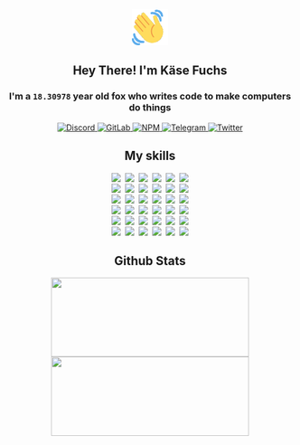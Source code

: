 <div><p align=center><img src=./resources/images/wave.gif width=64px height=64px></p><h2 align=center>Hey There! I'm Käse Fuchs</h2><h3 align=center>I'm a <code>18.30978</code> year old fox who writes code to make computers do things</h3><p align=center><a href=https://discord.com/users/507526681125322772><img alt=Discord src="https://img.shields.io/badge/Discord-5865F2?logo=discord&logoColor=white&style=flat-square#79bb54aad4085bf5afe8533be5c86077"> </a><a href=https://gitlab.com/kasefuchs><img alt=GitLab src="https://img.shields.io/badge/GitLab-330F63?logo=gitlab&logoColor=white&style=flat-square#79bb54aad4085bf5afe8533be5c86077"> </a><a href=https://npmjs.com/~kasefuchs><img alt=NPM src="https://img.shields.io/badge/NPM-CB3837?logo=npm&logoColor=white&style=flat-square#79bb54aad4085bf5afe8533be5c86077"> </a><a href=https://t.me/kasefuchs><img alt=Telegram src="https://img.shields.io/badge/Telegram-2CA5E0?logo=telegram&logoColor=white&style=flat-square#79bb54aad4085bf5afe8533be5c86077"> </a><a href=https://twitter.com/kasefuchs><img alt=Twitter src="https://img.shields.io/badge/Twitter-1DA1F2?logo=twitter&logoColor=white&style=flat-square#79bb54aad4085bf5afe8533be5c86077"></a></p><h2 align=center>My skills</h2><p align=center><a href=https://aws.amazon.com/ ><picture><source srcset="https://skillicons.dev/icons?i=aws&theme=dark#79bb54aad4085bf5afe8533be5c86077" media="(prefers-color-scheme: dark)"><source srcset="https://skillicons.dev/icons?i=aws&theme=light#79bb54aad4085bf5afe8533be5c86077" media="(prefers-color-scheme: light), (prefers-color-scheme: no-preference)"><img src="https://skillicons.dev/icons?i=aws&theme=light#79bb54aad4085bf5afe8533be5c86077"></picture></a>&nbsp;&nbsp;<a href=https://en.wikipedia.org/wiki/Bash_(Unix_shell)><picture><source srcset="https://skillicons.dev/icons?i=bash&theme=dark#79bb54aad4085bf5afe8533be5c86077" media="(prefers-color-scheme: dark)"><source srcset="https://skillicons.dev/icons?i=bash&theme=light#79bb54aad4085bf5afe8533be5c86077" media="(prefers-color-scheme: light), (prefers-color-scheme: no-preference)"><img src="https://skillicons.dev/icons?i=bash&theme=light#79bb54aad4085bf5afe8533be5c86077"></picture></a>&nbsp;&nbsp;<a href=https://discord.com/developers/docs><picture><source srcset="https://skillicons.dev/icons?i=bots&theme=dark#79bb54aad4085bf5afe8533be5c86077" media="(prefers-color-scheme: dark)"><source srcset="https://skillicons.dev/icons?i=bots&theme=light#79bb54aad4085bf5afe8533be5c86077" media="(prefers-color-scheme: light), (prefers-color-scheme: no-preference)"><img src="https://skillicons.dev/icons?i=bots&theme=light#79bb54aad4085bf5afe8533be5c86077"></picture></a>&nbsp;&nbsp;<a href=https://www.cloudflare.com/ ><picture><source srcset="https://skillicons.dev/icons?i=cloudflare&theme=dark#79bb54aad4085bf5afe8533be5c86077" media="(prefers-color-scheme: dark)"><source srcset="https://skillicons.dev/icons?i=cloudflare&theme=light#79bb54aad4085bf5afe8533be5c86077" media="(prefers-color-scheme: light), (prefers-color-scheme: no-preference)"><img src="https://skillicons.dev/icons?i=cloudflare&theme=light#79bb54aad4085bf5afe8533be5c86077"></picture></a>&nbsp;&nbsp;<a href=https://en.wikipedia.org/wiki/CSS><picture><source srcset="https://skillicons.dev/icons?i=css&theme=dark#79bb54aad4085bf5afe8533be5c86077" media="(prefers-color-scheme: dark)"><source srcset="https://skillicons.dev/icons?i=css&theme=light#79bb54aad4085bf5afe8533be5c86077" media="(prefers-color-scheme: light), (prefers-color-scheme: no-preference)"><img src="https://skillicons.dev/icons?i=css&theme=light#79bb54aad4085bf5afe8533be5c86077"></picture></a>&nbsp;&nbsp;<a href=https://www.docker.com/ ><picture><source srcset="https://skillicons.dev/icons?i=docker&theme=dark#79bb54aad4085bf5afe8533be5c86077" media="(prefers-color-scheme: dark)"><source srcset="https://skillicons.dev/icons?i=docker&theme=light#79bb54aad4085bf5afe8533be5c86077" media="(prefers-color-scheme: light), (prefers-color-scheme: no-preference)"><img src="https://skillicons.dev/icons?i=docker&theme=light#79bb54aad4085bf5afe8533be5c86077"></picture></a><br><a href=https://www.electronjs.org/ ><picture><source srcset="https://skillicons.dev/icons?i=electron&theme=dark#79bb54aad4085bf5afe8533be5c86077" media="(prefers-color-scheme: dark)"><source srcset="https://skillicons.dev/icons?i=electron&theme=light#79bb54aad4085bf5afe8533be5c86077" media="(prefers-color-scheme: light), (prefers-color-scheme: no-preference)"><img src="https://skillicons.dev/icons?i=electron&theme=light#79bb54aad4085bf5afe8533be5c86077"></picture></a>&nbsp;&nbsp;<a href=https://expressjs.com/ ><picture><source srcset="https://skillicons.dev/icons?i=express&theme=dark#79bb54aad4085bf5afe8533be5c86077" media="(prefers-color-scheme: dark)"><source srcset="https://skillicons.dev/icons?i=express&theme=light#79bb54aad4085bf5afe8533be5c86077" media="(prefers-color-scheme: light), (prefers-color-scheme: no-preference)"><img src="https://skillicons.dev/icons?i=express&theme=light#79bb54aad4085bf5afe8533be5c86077"></picture></a>&nbsp;&nbsp;<a href=https://www.figma.com/ ><picture><source srcset="https://skillicons.dev/icons?i=figma&theme=dark#79bb54aad4085bf5afe8533be5c86077" media="(prefers-color-scheme: dark)"><source srcset="https://skillicons.dev/icons?i=figma&theme=light#79bb54aad4085bf5afe8533be5c86077" media="(prefers-color-scheme: light), (prefers-color-scheme: no-preference)"><img src="https://skillicons.dev/icons?i=figma&theme=light#79bb54aad4085bf5afe8533be5c86077"></picture></a>&nbsp;&nbsp;<a href=https://firebase.google.com/ ><picture><source srcset="https://skillicons.dev/icons?i=firebase&theme=dark#79bb54aad4085bf5afe8533be5c86077" media="(prefers-color-scheme: dark)"><source srcset="https://skillicons.dev/icons?i=firebase&theme=light#79bb54aad4085bf5afe8533be5c86077" media="(prefers-color-scheme: light), (prefers-color-scheme: no-preference)"><img src="https://skillicons.dev/icons?i=firebase&theme=light#79bb54aad4085bf5afe8533be5c86077"></picture></a>&nbsp;&nbsp;<a href=https://flask.palletsprojects.com/ ><picture><source srcset="https://skillicons.dev/icons?i=flask&theme=dark#79bb54aad4085bf5afe8533be5c86077" media="(prefers-color-scheme: dark)"><source srcset="https://skillicons.dev/icons?i=flask&theme=light#79bb54aad4085bf5afe8533be5c86077" media="(prefers-color-scheme: light), (prefers-color-scheme: no-preference)"><img src="https://skillicons.dev/icons?i=flask&theme=light#79bb54aad4085bf5afe8533be5c86077"></picture></a>&nbsp;&nbsp;<a href=https://cloud.google.com/ ><picture><source srcset="https://skillicons.dev/icons?i=gcp&theme=dark#79bb54aad4085bf5afe8533be5c86077" media="(prefers-color-scheme: dark)"><source srcset="https://skillicons.dev/icons?i=gcp&theme=light#79bb54aad4085bf5afe8533be5c86077" media="(prefers-color-scheme: light), (prefers-color-scheme: no-preference)"><img src="https://skillicons.dev/icons?i=gcp&theme=light#79bb54aad4085bf5afe8533be5c86077"></picture></a><br><a href=https://git-scm.com/ ><picture><source srcset="https://skillicons.dev/icons?i=git&theme=dark#79bb54aad4085bf5afe8533be5c86077" media="(prefers-color-scheme: dark)"><source srcset="https://skillicons.dev/icons?i=git&theme=light#79bb54aad4085bf5afe8533be5c86077" media="(prefers-color-scheme: light), (prefers-color-scheme: no-preference)"><img src="https://skillicons.dev/icons?i=git&theme=light#79bb54aad4085bf5afe8533be5c86077"></picture></a>&nbsp;&nbsp;<a href=https://github.com/ ><picture><source srcset="https://skillicons.dev/icons?i=github&theme=dark#79bb54aad4085bf5afe8533be5c86077" media="(prefers-color-scheme: dark)"><source srcset="https://skillicons.dev/icons?i=github&theme=light#79bb54aad4085bf5afe8533be5c86077" media="(prefers-color-scheme: light), (prefers-color-scheme: no-preference)"><img src="https://skillicons.dev/icons?i=github&theme=light#79bb54aad4085bf5afe8533be5c86077"></picture></a>&nbsp;&nbsp;<a href=https://gitlab.com/ ><picture><source srcset="https://skillicons.dev/icons?i=gitlab&theme=dark#79bb54aad4085bf5afe8533be5c86077" media="(prefers-color-scheme: dark)"><source srcset="https://skillicons.dev/icons?i=gitlab&theme=light#79bb54aad4085bf5afe8533be5c86077" media="(prefers-color-scheme: light), (prefers-color-scheme: no-preference)"><img src="https://skillicons.dev/icons?i=gitlab&theme=light#79bb54aad4085bf5afe8533be5c86077"></picture></a>&nbsp;&nbsp;<a href=https://www.heroku.com/ ><picture><source srcset="https://skillicons.dev/icons?i=heroku&theme=dark#79bb54aad4085bf5afe8533be5c86077" media="(prefers-color-scheme: dark)"><source srcset="https://skillicons.dev/icons?i=heroku&theme=light#79bb54aad4085bf5afe8533be5c86077" media="(prefers-color-scheme: light), (prefers-color-scheme: no-preference)"><img src="https://skillicons.dev/icons?i=heroku&theme=light#79bb54aad4085bf5afe8533be5c86077"></picture></a>&nbsp;&nbsp;<a href=https://en.wikipedia.org/wiki/HTML><picture><source srcset="https://skillicons.dev/icons?i=html&theme=dark#79bb54aad4085bf5afe8533be5c86077" media="(prefers-color-scheme: dark)"><source srcset="https://skillicons.dev/icons?i=html&theme=light#79bb54aad4085bf5afe8533be5c86077" media="(prefers-color-scheme: light), (prefers-color-scheme: no-preference)"><img src="https://skillicons.dev/icons?i=html&theme=light#79bb54aad4085bf5afe8533be5c86077"></picture></a>&nbsp;&nbsp;<a href=https://en.wikipedia.org/wiki/JavaScript><picture><source srcset="https://skillicons.dev/icons?i=js&theme=dark#79bb54aad4085bf5afe8533be5c86077" media="(prefers-color-scheme: dark)"><source srcset="https://skillicons.dev/icons?i=js&theme=light#79bb54aad4085bf5afe8533be5c86077" media="(prefers-color-scheme: light), (prefers-color-scheme: no-preference)"><img src="https://skillicons.dev/icons?i=js&theme=light#79bb54aad4085bf5afe8533be5c86077"></picture></a><br><a href=https://en.wikipedia.org/wiki/Linux><picture><source srcset="https://skillicons.dev/icons?i=linux&theme=dark#79bb54aad4085bf5afe8533be5c86077" media="(prefers-color-scheme: dark)"><source srcset="https://skillicons.dev/icons?i=linux&theme=light#79bb54aad4085bf5afe8533be5c86077" media="(prefers-color-scheme: light), (prefers-color-scheme: no-preference)"><img src="https://skillicons.dev/icons?i=linux&theme=light#79bb54aad4085bf5afe8533be5c86077"></picture></a>&nbsp;&nbsp;<a href=https://mui.com/ ><picture><source srcset="https://skillicons.dev/icons?i=materialui&theme=dark#79bb54aad4085bf5afe8533be5c86077" media="(prefers-color-scheme: dark)"><source srcset="https://skillicons.dev/icons?i=materialui&theme=light#79bb54aad4085bf5afe8533be5c86077" media="(prefers-color-scheme: light), (prefers-color-scheme: no-preference)"><img src="https://skillicons.dev/icons?i=materialui&theme=light#79bb54aad4085bf5afe8533be5c86077"></picture></a>&nbsp;&nbsp;<a href=https://en.wikipedia.org/wiki/Markdown><picture><source srcset="https://skillicons.dev/icons?i=md&theme=dark#79bb54aad4085bf5afe8533be5c86077" media="(prefers-color-scheme: dark)"><source srcset="https://skillicons.dev/icons?i=md&theme=light#79bb54aad4085bf5afe8533be5c86077" media="(prefers-color-scheme: light), (prefers-color-scheme: no-preference)"><img src="https://skillicons.dev/icons?i=md&theme=light#79bb54aad4085bf5afe8533be5c86077"></picture></a>&nbsp;&nbsp;<a href=https://www.mongodb.com/ ><picture><source srcset="https://skillicons.dev/icons?i=mongodb&theme=dark#79bb54aad4085bf5afe8533be5c86077" media="(prefers-color-scheme: dark)"><source srcset="https://skillicons.dev/icons?i=mongodb&theme=light#79bb54aad4085bf5afe8533be5c86077" media="(prefers-color-scheme: light), (prefers-color-scheme: no-preference)"><img src="https://skillicons.dev/icons?i=mongodb&theme=light#79bb54aad4085bf5afe8533be5c86077"></picture></a>&nbsp;&nbsp;<a href=https://www.mysql.com/ ><picture><source srcset="https://skillicons.dev/icons?i=mysql&theme=dark#79bb54aad4085bf5afe8533be5c86077" media="(prefers-color-scheme: dark)"><source srcset="https://skillicons.dev/icons?i=mysql&theme=light#79bb54aad4085bf5afe8533be5c86077" media="(prefers-color-scheme: light), (prefers-color-scheme: no-preference)"><img src="https://skillicons.dev/icons?i=mysql&theme=light#79bb54aad4085bf5afe8533be5c86077"></picture></a>&nbsp;&nbsp;<a href=https://nextjs.org/ ><picture><source srcset="https://skillicons.dev/icons?i=nextjs&theme=dark#79bb54aad4085bf5afe8533be5c86077" media="(prefers-color-scheme: dark)"><source srcset="https://skillicons.dev/icons?i=nextjs&theme=light#79bb54aad4085bf5afe8533be5c86077" media="(prefers-color-scheme: light), (prefers-color-scheme: no-preference)"><img src="https://skillicons.dev/icons?i=nextjs&theme=light#79bb54aad4085bf5afe8533be5c86077"></picture></a><br><a href=https://nodejs.org/en/ ><picture><source srcset="https://skillicons.dev/icons?i=nodejs&theme=dark#79bb54aad4085bf5afe8533be5c86077" media="(prefers-color-scheme: dark)"><source srcset="https://skillicons.dev/icons?i=nodejs&theme=light#79bb54aad4085bf5afe8533be5c86077" media="(prefers-color-scheme: light), (prefers-color-scheme: no-preference)"><img src="https://skillicons.dev/icons?i=nodejs&theme=light#79bb54aad4085bf5afe8533be5c86077"></picture></a>&nbsp;&nbsp;<a href=https://www.postgresql.org/ ><picture><source srcset="https://skillicons.dev/icons?i=postgres&theme=dark#79bb54aad4085bf5afe8533be5c86077" media="(prefers-color-scheme: dark)"><source srcset="https://skillicons.dev/icons?i=postgres&theme=light#79bb54aad4085bf5afe8533be5c86077" media="(prefers-color-scheme: light), (prefers-color-scheme: no-preference)"><img src="https://skillicons.dev/icons?i=postgres&theme=light#79bb54aad4085bf5afe8533be5c86077"></picture></a>&nbsp;&nbsp;<a href=https://learn.microsoft.com/en-us/powershell/ ><picture><source srcset="https://skillicons.dev/icons?i=powershell&theme=dark#79bb54aad4085bf5afe8533be5c86077" media="(prefers-color-scheme: dark)"><source srcset="https://skillicons.dev/icons?i=powershell&theme=light#79bb54aad4085bf5afe8533be5c86077" media="(prefers-color-scheme: light), (prefers-color-scheme: no-preference)"><img src="https://skillicons.dev/icons?i=powershell&theme=light#79bb54aad4085bf5afe8533be5c86077"></picture></a>&nbsp;&nbsp;<a href=https://www.python.org/ ><picture><source srcset="https://skillicons.dev/icons?i=py&theme=dark#79bb54aad4085bf5afe8533be5c86077" media="(prefers-color-scheme: dark)"><source srcset="https://skillicons.dev/icons?i=py&theme=light#79bb54aad4085bf5afe8533be5c86077" media="(prefers-color-scheme: light), (prefers-color-scheme: no-preference)"><img src="https://skillicons.dev/icons?i=py&theme=light#79bb54aad4085bf5afe8533be5c86077"></picture></a>&nbsp;&nbsp;<a href=https://www.raspberrypi.org/ ><picture><source srcset="https://skillicons.dev/icons?i=raspberrypi&theme=dark#79bb54aad4085bf5afe8533be5c86077" media="(prefers-color-scheme: dark)"><source srcset="https://skillicons.dev/icons?i=raspberrypi&theme=light#79bb54aad4085bf5afe8533be5c86077" media="(prefers-color-scheme: light), (prefers-color-scheme: no-preference)"><img src="https://skillicons.dev/icons?i=raspberrypi&theme=light#79bb54aad4085bf5afe8533be5c86077"></picture></a>&nbsp;&nbsp;<a href=https://reactjs.org/ ><picture><source srcset="https://skillicons.dev/icons?i=react&theme=dark#79bb54aad4085bf5afe8533be5c86077" media="(prefers-color-scheme: dark)"><source srcset="https://skillicons.dev/icons?i=react&theme=light#79bb54aad4085bf5afe8533be5c86077" media="(prefers-color-scheme: light), (prefers-color-scheme: no-preference)"><img src="https://skillicons.dev/icons?i=react&theme=light#79bb54aad4085bf5afe8533be5c86077"></picture></a><br><a href=https://redux.js.org/ ><picture><source srcset="https://skillicons.dev/icons?i=redux&theme=dark#79bb54aad4085bf5afe8533be5c86077" media="(prefers-color-scheme: dark)"><source srcset="https://skillicons.dev/icons?i=redux&theme=light#79bb54aad4085bf5afe8533be5c86077" media="(prefers-color-scheme: light), (prefers-color-scheme: no-preference)"><img src="https://skillicons.dev/icons?i=redux&theme=light#79bb54aad4085bf5afe8533be5c86077"></picture></a>&nbsp;&nbsp;<a href=https://en.wikipedia.org/wiki/Regular_expression><picture><source srcset="https://skillicons.dev/icons?i=regex&theme=dark#79bb54aad4085bf5afe8533be5c86077" media="(prefers-color-scheme: dark)"><source srcset="https://skillicons.dev/icons?i=regex&theme=light#79bb54aad4085bf5afe8533be5c86077" media="(prefers-color-scheme: light), (prefers-color-scheme: no-preference)"><img src="https://skillicons.dev/icons?i=regex&theme=light#79bb54aad4085bf5afe8533be5c86077"></picture></a>&nbsp;&nbsp;<a href=https://en.wikipedia.org/wiki/Sass_(stylesheet_language)><picture><source srcset="https://skillicons.dev/icons?i=sass&theme=dark#79bb54aad4085bf5afe8533be5c86077" media="(prefers-color-scheme: dark)"><source srcset="https://skillicons.dev/icons?i=sass&theme=light#79bb54aad4085bf5afe8533be5c86077" media="(prefers-color-scheme: light), (prefers-color-scheme: no-preference)"><img src="https://skillicons.dev/icons?i=sass&theme=light#79bb54aad4085bf5afe8533be5c86077"></picture></a>&nbsp;&nbsp;<a href=https://www.typescriptlang.org/ ><picture><source srcset="https://skillicons.dev/icons?i=ts&theme=dark#79bb54aad4085bf5afe8533be5c86077" media="(prefers-color-scheme: dark)"><source srcset="https://skillicons.dev/icons?i=ts&theme=light#79bb54aad4085bf5afe8533be5c86077" media="(prefers-color-scheme: light), (prefers-color-scheme: no-preference)"><img src="https://skillicons.dev/icons?i=ts&theme=light#79bb54aad4085bf5afe8533be5c86077"></picture></a>&nbsp;&nbsp;<a href=https://unity.com/ ><picture><source srcset="https://skillicons.dev/icons?i=unity&theme=dark#79bb54aad4085bf5afe8533be5c86077" media="(prefers-color-scheme: dark)"><source srcset="https://skillicons.dev/icons?i=unity&theme=light#79bb54aad4085bf5afe8533be5c86077" media="(prefers-color-scheme: light), (prefers-color-scheme: no-preference)"><img src="https://skillicons.dev/icons?i=unity&theme=light#79bb54aad4085bf5afe8533be5c86077"></picture></a>&nbsp;&nbsp;<a href=https://workers.cloudflare.com/ ><picture><source srcset="https://skillicons.dev/icons?i=workers&theme=dark#79bb54aad4085bf5afe8533be5c86077" media="(prefers-color-scheme: dark)"><source srcset="https://skillicons.dev/icons?i=workers&theme=light#79bb54aad4085bf5afe8533be5c86077" media="(prefers-color-scheme: light), (prefers-color-scheme: no-preference)"><img src="https://skillicons.dev/icons?i=workers&theme=light#79bb54aad4085bf5afe8533be5c86077"></picture></a><br></p><h2 align=center>Github Stats</h2><p align=center><picture><source srcset="https://github-readme-stats-kasefuchs.vercel.app/api/?count_private=true&hide_border=true&hide_rank=true&line_height=20&hide_title=true&username=Kasefuchs&theme=dark#79bb54aad4085bf5afe8533be5c86077" media="(prefers-color-scheme: dark)"><source srcset="https://github-readme-stats-kasefuchs.vercel.app/api/?count_private=true&hide_border=true&hide_rank=true&line_height=20&hide_title=true&username=Kasefuchs&theme=light#79bb54aad4085bf5afe8533be5c86077" media="(prefers-color-scheme: light), (prefers-color-scheme: no-preference)"><img align=middle width=350 height=140 src="https://github-readme-stats-kasefuchs.vercel.app/api/?count_private=true&hide_border=true&hide_rank=true&line_height=20&hide_title=true&username=Kasefuchs&theme=light#79bb54aad4085bf5afe8533be5c86077"></picture><picture><source srcset="https://github-readme-stats-kasefuchs.vercel.app/api/top-langs/?count_private=true&hide_border=true&layout=compact&username=Kasefuchs&theme=dark#79bb54aad4085bf5afe8533be5c86077" media="(prefers-color-scheme: dark)"><source srcset="https://github-readme-stats-kasefuchs.vercel.app/api/top-langs/?count_private=true&hide_border=true&layout=compact&username=Kasefuchs&theme=light#79bb54aad4085bf5afe8533be5c86077" media="(prefers-color-scheme: light), (prefers-color-scheme: no-preference)"><img align=middle width=350 height=140 src="https://github-readme-stats-kasefuchs.vercel.app/api/top-langs/?count_private=true&hide_border=true&layout=compact&username=Kasefuchs&theme=light#79bb54aad4085bf5afe8533be5c86077"></picture></p><img src="https://hit.yhype.me/github/profile?user_id=64592097#79bb54aad4085bf5afe8533be5c86077" alt=""></div>